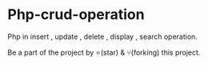 # Php-crud-operation

Php in insert , update , delete , display , search operation.

Be a part of the project by ⭐️(star) & ⑂(forking) this project.

